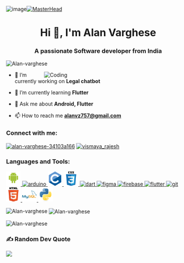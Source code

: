 ![image](https://github.com/user-attachments/assets/5d42d0e7-e04d-4e83-8696-6c6465d2984f)[![MasterHead](https://user-images.githubusercontent.com/10498744/210012254-234538ff-d198-48aa-8964-37e6fd45d227.gif)](https://rishavchanda.io)
<h1 align="center">Hi 👋, I'm Alan Varghese</h1>
<h3 align="center">A passionate Software developer from India</h3>

<p align="left"> <img src="https://komarev.com/ghpvc/?username=alan-varghese&label=Profile%20views&color=0e75b6&style=flat" alt="Alan-varghese" /> </p>
<img align="right" alt="Coding" width="400" src="https://digitalroar.ae/img/mobile-app-development.gif">

- 🔭 I’m currently working on **Legal chatbot**

- 🌱 I’m currently learning **Flutter**

- 💬 Ask me about **Android, Flutter**

- 📫 How to reach me **alanvz757@gmail.com**

<h3 align="left">Connect with me:</h3>
<p align="left">
<a href="https://linkedin.com/in/alan-varghese-34103a166" target="blank"><img align="center" src="https://raw.githubusercontent.com//alan-varghese/github-profile-readme-generator/master/src/images/icons/Social/linked-in-alt.svg" alt="alan-varghese-34103a166" height="30" width="40" /></a>
<a href="https://leetcode.com/u/alanvz757/" target="blank"><img align="center" src="https://raw.githubusercontent.com/rahuldkjain/github-profile-readme-generator/master/src/images/icons/Social/leet-code.svg" alt="vismaya_rajesh" height="30" width="40" /></a>
</p>

<h3 align="left">Languages and Tools:</h3>
<p align="left"> <a href="https://developer.android.com" target="_blank" rel="noreferrer"> <img src="https://raw.githubusercontent.com/devicons/devicon/master/icons/android/android-original-wordmark.svg" alt="android" width="40" height="40"/> </a> <a href="https://www.arduino.cc/" target="_blank" rel="noreferrer"> <img src="https://cdn.worldvectorlogo.com/logos/arduino-1.svg" alt="arduino" width="40" height="40"/> </a> <a href="https://www.cprogramming.com/" target="_blank" rel="noreferrer"> <img src="https://raw.githubusercontent.com/devicons/devicon/master/icons/c/c-original.svg" alt="c" width="40" height="40"/> </a> <a href="https://www.w3schools.com/css/" target="_blank" rel="noreferrer"> <img src="https://raw.githubusercontent.com/devicons/devicon/master/icons/css3/css3-original-wordmark.svg" alt="css3" width="40" height="40"/> </a> <a href="https://dart.dev" target="_blank" rel="noreferrer"> <img src="https://www.vectorlogo.zone/logos/dartlang/dartlang-icon.svg" alt="dart" width="40" height="40"/> </a> <a href="https://www.figma.com/" target="_blank" rel="noreferrer"> <img src="https://www.vectorlogo.zone/logos/figma/figma-icon.svg" alt="figma" width="40" height="40"/> </a> <a href="https://firebase.google.com/" target="_blank" rel="noreferrer"> <img src="https://www.vectorlogo.zone/logos/firebase/firebase-icon.svg" alt="firebase" width="40" height="40"/> </a> <a href="https://flutter.dev" target="_blank" rel="noreferrer"> <img src="https://www.vectorlogo.zone/logos/flutterio/flutterio-icon.svg" alt="flutter" width="40" height="40"/> </a> <a href="https://git-scm.com/" target="_blank" rel="noreferrer"> <img src="https://www.vectorlogo.zone/logos/git-scm/git-scm-icon.svg" alt="git" width="40" height="40"/> </a> <a href="https://www.w3.org/html/" target="_blank" rel="noreferrer"> <img src="https://raw.githubusercontent.com/devicons/devicon/master/icons/html5/html5-original-wordmark.svg" alt="html5" width="40" height="40"/> </a> <a href="https://www.mysql.com/" target="_blank" rel="noreferrer"> <img src="https://raw.githubusercontent.com/devicons/devicon/master/icons/mysql/mysql-original-wordmark.svg" alt="mysql" width="40" height="40"/> </a> <a href="https://www.python.org" target="_blank" rel="noreferrer"> <img src="https://raw.githubusercontent.com/devicons/devicon/master/icons/python/python-original.svg" alt="python" width="40" height="40"/> </a> </p>

<p><img align="left" src="https://github-readme-stats.vercel.app/api/top-langs?username=Alan-varghese&show_icons=true&locale=en&layout=compact" alt="Alan-varghese" /></p>

<p>&nbsp;<img align="center" src="https://github-readme-stats.vercel.app/api?username=Alan-varghese&show_icons=true&locale=en" alt="Alan-varghese" /></p>

<p><img align="center" src="https://github-readme-streak-stats.herokuapp.com/?user=Alan-varghese&" alt="Alan-varghese" /></p>


### ✍️ Random Dev Quote
![](https://quotes-github-readme.vercel.app/api?type=horizontal&theme=radical)

<!-- Proudly created with GPRM ( https://gprm.itsvg.in ) -->
